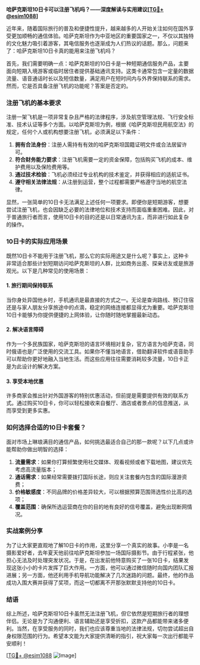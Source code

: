 **哈萨克斯坦10日卡可以注册飞机吗？——深度解读与实用建议[[TG💪+ @esim1088](https://t.me/s/esim1088)]**

近年来，随着国际旅行的普及和便捷性提升，越来越多的人开始关注如何在国外享受更加顺畅的通信体验。哈萨克斯坦作为中亚地区的重要国家之一，不仅以其独特的文化魅力吸引着游客，其电信服务也逐渐成为人们热议的话题。那么，问题来了：哈萨克斯坦10日卡真的能用来注册飞机吗？

首先，我们需要明确一点：哈萨克斯坦的10日卡是一种短期通信服务产品，主要面向短期入境游客或临时居住者提供基础通讯支持。这类卡通常包含一定量的数据流量、语音通话时长以及短信数量，满足用户在短时间内与外界保持联系的需求。然而，它是否具备注册飞机的功能呢？答案是否定的。

### 注册飞机的基本要求

注册一架飞机是一项非常复杂且严格的法律程序，涉及航空管理法规、飞行安全标准、技术认证等多个方面。以哈萨克斯坦为例，根据《哈萨克斯坦民用航空法》的规定，任何个人或机构想要注册飞机，必须满足以下条件：

1. **拥有合法身份**：注册人需持有有效的哈萨克斯坦国籍证明文件或合法居留许可。
2. **符合财务能力要求**：注册飞机需要一定的资金保障，包括购买飞机的成本、维护费用以及保险费用等。
3. **通过技术检验**：飞机必须经过专业机构的技术鉴定，并获得相应的适航证书。
4. **遵守相关法律法规**：从注册到运营，整个过程都需要严格遵守当地的航空法律。

显然，一张简单的10日卡无法满足上述任何一项要求。即便你是短期游客，想要尝试注册飞机，也会因缺乏必要的法律地位和技术支持而面临重重困难。因此，对于普通旅行者而言，使用10日卡的目的还是以日常通讯为主，而非进行如此复杂的操作。

### 10日卡的实际应用场景

既然10日卡不能用于注册飞机，那么它的实际用途又是什么呢？事实上，这种卡非常适合那些计划短期访问哈萨克斯坦的人群，比如商务出差、探亲访友或是旅游观光。以下是几种常见的使用场景：

#### 1. **旅行期间保持联系**
当你身处异国他乡时，手机通讯是最直接的方式之一。无论是查询路线、预订住宿还是与家人朋友分享旅途中的点滴，稳定的网络连接都显得尤为重要。哈萨克斯坦10日卡能够为你提供便捷的上网体验，让你随时随地掌握最新动态。

#### 2. **解决语言障碍**
作为一个多民族国家，哈萨克斯坦的语言环境相对复杂，官方语言为哈萨克语，同时俄语也是广泛使用的交流工具。如果你不懂当地语言，借助翻译软件或语音助手可以帮助你更好地融入当地生活。而这些应用往往需要消耗较多流量，10日卡正是为此设计的解决方案。

#### 3. **享受本地优惠**
许多商家会推出针对外国游客的特别优惠活动，但前提是需要提供有效的联系方式。通过购买10日卡，你可以轻松接收来自餐厅、酒店或者景点的信息推送，从而享受到更多实惠。

### 如何选择合适的10日卡套餐？

面对市场上琳琅满目的通信产品，如何挑选最适合自己的那一款呢？以下几点或许能帮助你做出明智的选择：

1. **流量需求**：如果你打算频繁使用社交媒体、观看视频或者下载地图，建议优先考虑高流量版本；
2. **通话需求**：如果经常需要拨打国际长途，则应关注套餐内包含的国际漫游资费；
3. **价格敏感度**：不同品牌的价格差异较大，可以根据预算范围筛选性价比高的选项；
4. **覆盖范围**：确保所选运营商在你的目的地有良好的信号覆盖，避免出现断网情况。

### 实战案例分享

为了让大家更直观地了解10日卡的作用，这里分享一个真实的故事。小李是一名摄影爱好者，去年夏天他前往哈萨克斯坦参加一场国际摄影节。由于行程紧张，他担心无法及时处理突发状况。于是，在出发前他特意购买了一张10日卡，结果发现这张小小的卡片发挥了巨大作用。一方面，他可以通过微信随时向国内团队汇报进展；另一方面，他还利用手机导航功能解决了几次迷路的问题。最终，他的作品成功入围大赛并获得了奖项，而这一切都离不开那张默默支持他的10日卡。

### 结语

综上所述，哈萨克斯坦10日卡虽然无法注册飞机，但它依然是短期旅行者的理想伴侣。无论是为了沟通便利、语言辅助还是享受折扣，这款产品都能带来诸多便利。当然，在享受服务的同时，我们也应该尊重当地的法律法规，切勿尝试超出自身权限范围的行为。希望本文能为大家提供清晰的指引，祝大家每一次出行都能平安顺利！

[[TG💪+ @esim1088](https://t.me/s/esim1088) ![Image](https://i.postimg.cc/4NQfJmqS/Snipaste-2025-05-13-00-14-12.png)]